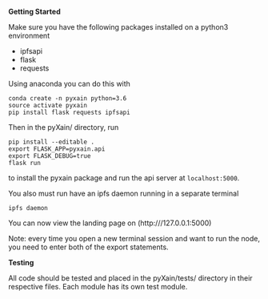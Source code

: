 **Getting Started**

Make sure you have the following packages installed on a python3 environment
* ipfsapi
* flask
* requests

Using anaconda you can do this with
```
conda create -n pyxain python=3.6
source activate pyxain
pip install flask requests ipfsapi
```

Then in the pyXain/ directory, run

```
pip install --editable .
export FLASK_APP=pyxain.api
export FLASK_DEBUG=true
flask run
```

to install the pyxain package and run the api server at `localhost:5000`.

You also must run have an ipfs daemon running in a separate terminal

```
ipfs daemon
```

You can now view the landing page on (http:///127.0.0.1:5000)

Note: every time you open a new terminal session and want to run the node, you need to enter both of the export statements.

**Testing**

All code should be tested and placed in the pyXain/tests/ directory in their respective files. Each module
has its own test module. 
